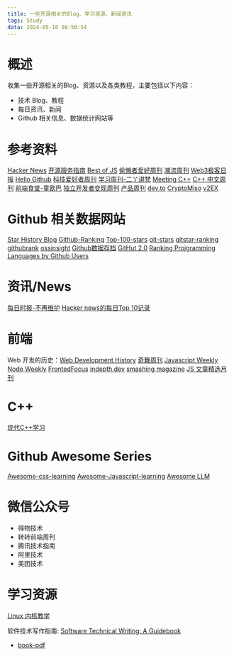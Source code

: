 ```yaml
---
title: 一些开源相关的Blog、学习资源、新闻资讯 
tags: Study
data: 2024-05-10 08:50:54
---
```


# 概述
收集一些开源相关的Blog、资源以及各类教程，主要包括以下内容：
- 技术 Blog、教程
- 每日资讯、新闻
- Github 相关信息、数据统计网站等

# 参考资料
[Hacker News](https://news.ycombinator.com/)
[开源服务指南](https://osguider.com/blog/)
[Best of JS](https://bestofjs.org/)
[偷懒者爱好周刊](https://toolight.zhubai.love/)
[潮流周刊](https://weekly.tw93.fun/)
[Web3极客日报](https://daily.rebase.network/)
[Hello Github](https://hellogithub.com/)
[科技爱好者周刊](https://www.ruanyifeng.com/blog/weekly/)
[学习周刊-二丫讲梵](https://wiki.eryajf.net/)
[Meeting C++](https://meetingcpp.com/)
[C++ 中文周刊](https://wanghenshui.github.io/cppweeklynews/)
[前端食堂-童欧巴](https://hungryturbo.zhubai.love/)
[独立开发者变现周刊](https://www.ezindie.com/)
[产品周刊](https://github.com/HerbertChang/productweekly)
[dev.to](https://dev.to/)
[CryptoMiso](https://www.cryptomiso.com/)
[v2EX](https://v2ex.com/)

# Github 相关数据网站
[Star History Blog](https://star-history.com/blog)
[Github-Ranking](https://evanli.github.io/Github-Ranking)
[Top-100-stars](https://github.com/EvanLi/Github-Ranking/blob/master/Top100/Top-100-stars.md)
[git-stars](https://git-stars.com/)
[gitstar-ranking](https://gitstar-ranking.com/)
[githubrank](https://githubrank.com/)
[ossinsight](https://ossinsight.io/)
[Github数据存档](https://www.gharchive.org/)
[GitHut 2.0](https://madnight.github.io/githut/#/pull_requests/2024/1)
[Ranking Projgramming Languages by Github Users](https://www.benfrederickson.com/ranking-programming-languages-by-github-users/)

# 资讯/News
[每日时报-不再维护](https://wubaiqing.github.io/zaobao/)
[Hacker news的每日Top 10记录](https://www.daemonology.net/hn-daily/)

# 前端
Web 开发的历史：[Web Development History](https://webdevelopmenthistory.com/index/)
[奇舞周刊](https://www.zhihu.com/column/75weekly)
[Javascript Weekly](https://javascriptweekly.com/issues/686)
[Node Weekly](https://nodeweekly.com/issues/531)
[FrontedFocus](https://frontendfoc.us/)
[indepth.dev](https://angularindepth.com/)
[smashing magazine](https://www.smashingmagazine.com/)
[JS 文章精选月刊](https://hijiangtao.github.io/javascript-articles-monthly/)

# C++
[现代C++学习](https://learnmoderncpp.com/)

# Github Awesome Series
[Awesome-css-learning](https://github.com/micromata/awesome-css-learning)
[Awesome-Javascript-learning](https://github.com/micromata/awesome-javascript-learning)
[Awesome LLM](https://github.com/Hannibal046/Awesome-LLM)

# 微信公众号
- 得物技术
- 转转前端周刊
- 腾讯技术指南
- 阿里技术
- 美团技术



# 学习资源
[Linux 内核教学](https://linux-kernel-labs-zh.xyz/)

软件技术写作指南: [Software Technical Writing: A Guidebook](https://jamesg.blog/2024/01/03/software-technical-writing/)
- [book-pdf](https://jamesg.blog/book.pdf)



